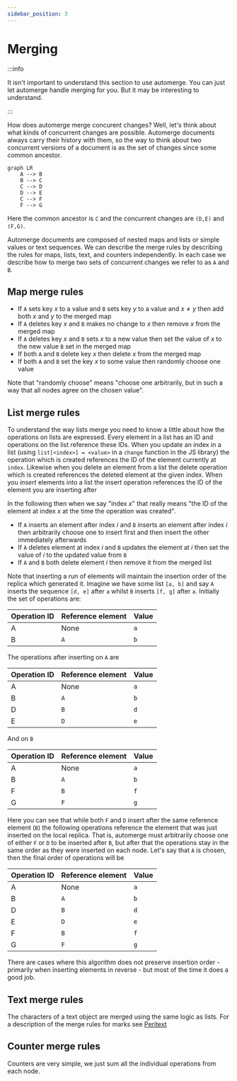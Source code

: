 ```yaml
---
sidebar_position: 3
---
```


# Merging

:::info

It isn't important to understand this section to use automerge. You can just let automerge handle merging for you. But it may be interesting to understand.

:::

How does automerge merge concurent changes? Well, let's think about what kinds of concurrent changes are possible. Automerge documents always carry their history with them, so the way to think about two concurrent versions of a document is as the set of changes since some common ancestor.

```mermaid
graph LR
    A --> B
    B --> C
    C --> D
    D --> E
    C --> F
    F --> G
```

Here the common ancestor is `C` and the concurrent changes are `(D,E)` and `(F,G)`.

Automerge documents are composed of nested maps and lists or simple values or text sequences. We can describe the merge rules by describing the rules for maps, lists, text, and counters independently. In each case we describe how to merge two sets of concurrent changes we refer to as `A` and `B`.

## Map merge rules

* If `A` sets key $x$ to a value and `B` sets key $y$ to a value and $x \neq y$ then add both $x$ and $y$ to the merged map
* If `A` deletes key $x$ and `B` makes no change to $x$ then remove $x$ from the merged map
* If `A` deletes key $x$ and `B` sets $x$ to a new value then set the value of $x$ to the new value `B` set in the merged map
* If both `A` and `B` delete key $x$ then delete $x$ from the merged map
* If both `A` and `B` set the key $x$ to some value then randomly choose one value

Note that "randomly choose" means "choose one arbitrarily, but in such a way that all nodes agree on the chosen value".

## List merge rules

To understand the way lists merge you need to know a little about how the operations on lists are expressed. Every element in a list has an ID and operations on the list reference these IDs. When you update an index in a list (using `list[<index>] = <value>` in a `change` function in the JS library) the operation which is created references the ID of the element currently at `index`. Likewise when you delete an element from a list the delete operation which is created references the deleted element at the given index. When you _insert_ elements into a list the insert operation references the ID of the element you are inserting after

In the following then  when we say "index $x$" that really means "the ID of the element at index $x$ at the time the operation was created".

* If `A` inserts an element after index $i$ and `B` inserts an element after index $i$ then arbitrarily choose one to insert first and then insert the other immediately afterwards
* If `A` deletes element at index $i$ and `B` updates the element at $i$ then set the value of $i$ to the updated value from `B`
* If `A` and `B` both delete element $i$ then remove it from the merged list

Note that inserting a run of elements will maintain the insertion order of the replica which generated it. Imagine we have some list `[a, b]` and say `A` inserts the sequence `[d, e]` after `a` whilst `B` inserts `[f, g]` after `a`. Initially the  set of operations are:

| Operation ID | Reference element | Value |
| -------------|-------------------|-------|
|      A       |       None        |  `a`  |
|      B       |       `A`         |  `b`  |

The operations after inserting on `A` are

| Operation ID | Reference element | Value |
| -------------|-------------------|-------|
|      A       |       None        |  `a`  |
|      B       |       `A`         |  `b`  |
|      D       |       `B`         |  `d`  |
|      E       |       `D`         |  `e`  |

And on `B`

| Operation ID | Reference element | Value |
| -------------|-------------------|-------|
|      A       |       None        |  `a`  |
|      B       |       `A`         |  `b`  |
|      F       |       `B`         |  `f`  |
|      G       |       `F`         |  `g`  |

Here you can see that while both `F` and `D` insert after the same reference element (`B`) the following operations reference the element that was just inserted on the local replica. That is, automerge must arbitrarily choose one of either `F` or `D` to be inserted after `B`, but after that the operations stay in the same order as they were inserted on each node. Let's say that `A` is chosen, then the final order of operations will be

| Operation ID | Reference element | Value |
| -------------|-------------------|-------|
|      A       |       None        |  `a`  |
|      B       |       `A`         |  `b`  |
|      D       |       `B`         |  `d`  |
|      E       |       `D`         |  `e`  |
|      F       |       `B`         |  `f`  |
|      G       |       `F`         |  `g`  |

There are cases where this algorithm does not preserve insertion order - primarily when inserting elements in reverse - but most of the time it does a good job.

## Text merge rules

The characters of a text object are merged using the same logic as lists. For a description of the merge rules for marks see [Peritext](https://www.inkandswitch.com/peritext/)

## Counter merge rules

Counters are very simple, we just sum all the individual operations from each node.
